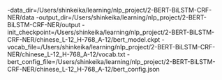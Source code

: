 -data_dir=/Users/shinkeika/learning/nlp_project/2-BERT-BiLSTM-CRF-NER/data
-output_dir=/Users/shinkeika/learning/nlp_project/2-BERT-BiLSTM-CRF-NER/output
-init_checkpoint=/Users/shinkeika/learning/nlp_project/2-BERT-BiLSTM-CRF-NER/chinese_L-12_H-768_A-12/bert_model.ckpt 
-vocab_file=/Users/shinkeika/learning/nlp_project/2-BERT-BiLSTM-CRF-NER/chinese_L-12_H-768_A-12/vocab.txt 
-bert_config_file=/Users/shinkeika/learning/nlp_project/2-BERT-BiLSTM-CRF-NER/chinese_L-12_H-768_A-12/bert_config.json

